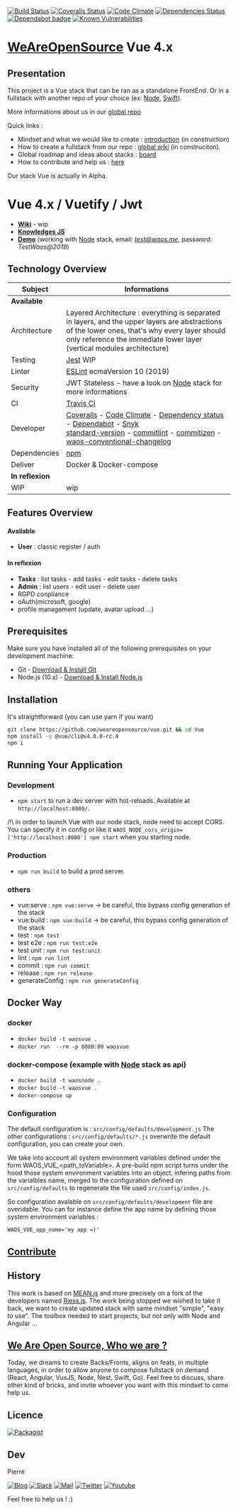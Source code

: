 [![Build Status](https://badges.weareopensource.me/travis/weareopensource/Vue.svg?style=flat-square)](https://travis-ci.org/weareopensource/Vue) [![Coveralls Status](https://badges.weareopensource.me/coveralls/github/weareopensource/Vue.svg?style=flat-square)](https://coveralls.io/github/weareopensource/Vue) [![Code Climate](https://badges.weareopensource.me/codeclimate/maintainability-percentage/weareopensource/Vue.svg?style=flat-square)](https://codeclimate.com/github/weareopensource/Vue/maintainability)
 [![Dependencies Status](https://david-dm.org/weareopensource/vue.svg?style=flat-square)](https://david-dm.org/weareopensource/vue) [![Dependabot badge](https://badges.weareopensource.me/badge/Dependabot-enabled-2768cf.svg?style=flat-square)](https://dependabot.com)
 [![Known Vulnerabilities](https://snyk.io/test/github/weareopensource/vue/badge.svg?style=flat-square)](https://snyk.io/test/github/weareopensource/vue)

# [WeAreOpenSource](https://weareopensource.me) Vue 4.x

## Presentation

This project is a Vue stack that can be ran as a standalone FrontEnd. Or in a fullstack with another repo of your choice (ex: [Node](https://github.com/weareopensource/Node), [Swift](https://github.com/weareopensource/Swift)).

More informations about us in our [global repo](https://github.com/weareopensource/weareopensource.github.io)

Quick links :

* Mindset and what we would like to create : [introduction](https://weareopensource.me/introduction/) (in construction)
* How to create a fullstack from our repo : [global wiki](https://github.com/weareopensource/weareopensource.github.io/wiki) (in construciton).
* Global roadmap and  ideas about stacks : [board](https://github.com/weareopensource/weareopensource.github.io/projects/1)
* How to contribute and help us : [here](https://github.com/weareopensource/weareopensource.github.io/blob/master/CONTRIBUTE.md)

Our stack Vue is actually in Alpha.

# Vue 4.x / Vuetify / Jwt

* [**Wiki**](#) - wip
* [**Knowledges JS**](https://github.com/weareopensource/weareopensource.github.io/wiki/Knowledges-JS)
* [**Demo**](https://vue.weareopensource.me) (working with [Node](https://github.com/weareopensource/Node) stack, email: *test@waos.me*, password: *TestWaos@2019*)

## Technology Overview

| Subject | Informations
| ------- | --------
| **Available** |
| Architecture | Layered Architecture : everything is separated in layers, and the upper layers are abstractions of the lower ones, that's why every layer should only reference the immediate lower layer (vertical modules architecture)
| Testing |  [Jest](https://github.com/facebook/jest) WIP
| Linter  | [ESLint](https://github.com/eslint/eslint) ecmaVersion 10 (2019)
| Security | JWT Stateless - have a look on [Node](https://github.com/weareopensource/Node) stack for more informations
| CI  | [Travis CI](https://travis-ci.org/weareopensource/Node)
| Developer  | [Coveralls](https://coveralls.io/github/weareopensource/Vue) - [Code Climate](https://codeclimate.com/github/weareopensource/Vue) - [Dependency status](https://david-dm.org/weareopensource/vue) - [Dependabot](https://dependabot.com/) - [Snyk](https://snyk.io/test/github/weareopensource/vue) <br> [standard-version](https://github.com/conventional-changelog/standard-version) - [commitlint](https://github.com/conventional-changelog/commitlint) - [commitizen](https://github.com/commitizen/cz-cli) - [waos-conventional-changelog](https://github.com/WeAreOpenSourceProjects/waos-conventional-changelog)
| Dependencies  | [npm](https://www.npmjs.com)
| Deliver | Docker & Docker-compose
| **In reflexion** |
| WIP  | wip

## Features Overview

#### Available

* **User** : classic register / auth

#### In reflexion

* **Tasks** : list tasks - add tasks - edit tasks - delete tasks
* **Admin** : list users - edit user - delete user
* RGPD conpliance
* oAuth(microsoft, google)
* profile management (update, avatar upload ...)

## Prerequisites

Make sure you have installed all of the following prerequisites on your development machine:

* Git - [Download & Install Git](https://git-scm.com/downloads)
* Node.js (10.x) - [Download & Install Node.js](https://nodejs.org/en/download/)

## Installation

It's straightforward (you can use yarn if you want)

```bash
git clone https://github.com/weareopensource/vue.git && cd Vue
npm install -g @vue/cli@v4.0.0-rc.4
npm i
```

## Running Your Application

### Development

* `npm start` to run a dev server with hot-reloads. Available at `http://localhost:8080/`.

/!\ in order to launch Vue with our node stack, node need to accept CORS. You can specify it in config or like it `WAOS_NODE_cors_origin=['http://localhost:8080'] npm start` when you starting node.

### Production

* `npm run build` to build a prod server.

### others

* vue:serve : `npm vue:serve` -> be careful, this bypass config generation of the stack
* vue:build : `npm vue:build` -> be careful, this bypass config generation of the stack
* test : `npm test`
* test e2e : `npm run test:e2e`
* test unit : `npm run test:unit`
* lint : `npm run lint`
* commit : `npm run commit`
* release : `npm run release`
* generateConfig : `npm run generateConfig`

## Docker Way

### docker

* `docker build -t waosvue .`
* `docker run  --rm -p 8080:80 waosvue`

### docker-compose (example with [Node](https://github.com/weareopensource/Node) stack as api)

* `docker build -t waosnode .`
* `docker build -t waosvue .`
* `docker-compose up`

### Configuration

The default configuration is : `src/config/defaults/development.js`
The other configurations : `src/config/defaults/*.js` overwrite the default configuration, you can create your own.

We take into account all system environment variables defined under the form WAOS_VUE_<path_toVariable>. A pre-build npm script turns under the hood those system environment variables into an object, infering paths from the varialbles name, merged to the configuration defined on `src/config/defaults` to regenerate the file used `src/config/index.js`.

So configuration avalable on `src/config/defaults/development` file are overidable. You can for instance define the app name by defining those system environment variables :

```
WAOS_VUE_app_name='my app =)'
```

## [Contribute](https://github.com/weareopensource/weareopensource.github.io/blob/master/CONTRIBUTE.md)

## History

This work is based on [MEAN.js](http://meanjs.org) and more precisely on a fork of the developers named [Riess.js](https://github.com/lirantal/Riess.js). The work being stopped we wished to take it back, we want to create updated stack with same mindset "simple", "easy to use". The toolbox needed to start projects, but not only with Node and Angular ...

## [We Are Open Source, Who we are ?](https://weareopensource.me)

Today, we dreams to create Backs/Fronts, aligns on feats, in multiple languages, in order to allow anyone to compose fullstack on demand (React, Angular, VusJS, Node, Nest, Swift, Go).
Feel free to discuss, share other kind of bricks, and invite whoever you want with this mindset to come help us.

## Licence

[![Packagist](https://badges.weareopensource.me/packagist/l/doctrine/orm.svg?style=flat-square)](/LICENSE.md)

## Dev

Pierre

[![Blog](https://badges.weareopensource.me/badge/Read-WAOS%20Blog-1abc9c.svg?style=flat-square)](https://weareopensource.me) [![Slack](https://badges.weareopensource.me/badge/Chat-WAOS%20Slack-d0355b.svg?style=flat-square)](mailto:weareopensource.me@gmail.com?subject=Join%20Slack&body=Hi,%20I%20found%20your%20community%20We%20Are%20Open%20Source.%20I%20would%20be%20interested%20to%20join%20the%20Slack%20to%20share%20and%20discuss,%20Thanks) [![Mail](https://badges.weareopensource.me/badge/Contact-me%20by%20mail-00a8ff.svg?style=flat-square)](mailto:weareopensource.me@gmail.com?subject=Contact) [![Twitter](https://badges.weareopensource.me/badge/Follow-me%20on%20Twitter-3498db.svg?style=flat-square)](https://twitter.com/pbrisorgueil?lang=fr)  [![Youtube](https://badges.weareopensource.me/badge/Watch-me%20on%20Youtube-e74c3c.svg?style=flat-square)](https://www.youtube.com/channel/UCIIjHtrZL5-rFFupn7c3OtA)

Feel free to help us ! :)
